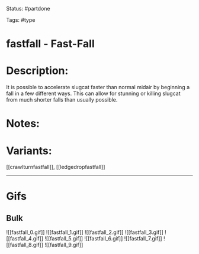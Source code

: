 Status: #partdone 

Tags: #type

# fastfall - Fast-Fall
# Description:
It is possible to accelerate slugcat faster than normal midair by beginning a fall in a few different ways. This can allow for stunning or killing slugcat from much shorter falls than usually possible.

# Notes:


# Variants:
[[crawlturnfastfall]], [[ledgedropfastfall]]

___
# Gifs
## Bulk
![[fastfall_0.gif]]
![[fastfall_1.gif]]
![[fastfall_2.gif]]
![[fastfall_3.gif]]
![[fastfall_4.gif]]
![[fastfall_5.gif]]
![[fastfall_6.gif]]
![[fastfall_7.gif]]
![[fastfall_8.gif]]
![[fastfall_9.gif]]